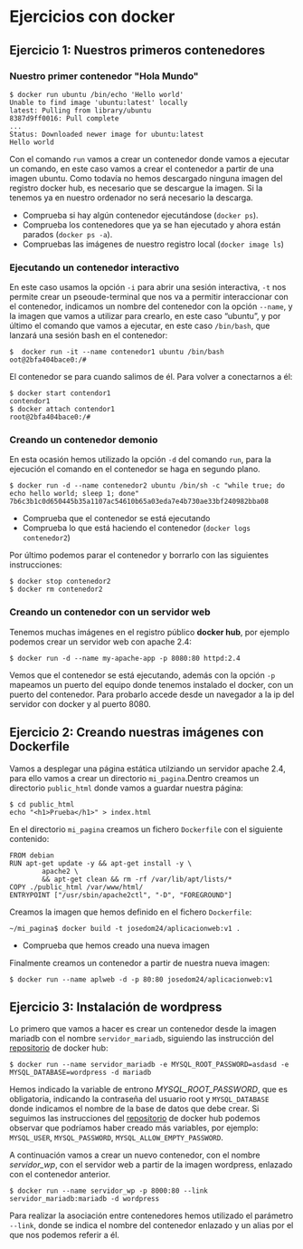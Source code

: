 # Ejercicios con docker

## Ejercicio 1: Nuestros primeros contenedores

### Nuestro primer contenedor "Hola Mundo"

    $ docker run ubuntu /bin/echo 'Hello world'
    Unable to find image 'ubuntu:latest' locally
    latest: Pulling from library/ubuntu
    8387d9ff0016: Pull complete 
    ...
    Status: Downloaded newer image for ubuntu:latest
    Hello world

Con el comando `run` vamos a crear un contenedor donde vamos a ejecutar un comando, en este caso vamos a crear el contenedor a partir de una imagen ubuntu. Como todavía no hemos descargado ninguna imagen del registro docker hub, es necesario que se descargue la  imagen. Si la tenemos ya en nuestro ordenador no será necesario la descarga. 

* Comprueba si hay algún contenedor ejecutándose (`docker ps`).
* Comprueba los contenedores que ya se han ejecutado y ahora están parados (`docker ps -a`).
* Compruebas las imágenes de nuestro registro local (`docker image ls`)

### Ejecutando un contenedor interactivo

En este caso usamos la opción `-i` para abrir una sesión interactiva, `-t` nos permite crear un pseoude-terminal que nos va a permitir interaccionar con el contenedor, indicamos un nombre del contenedor con la opción `--name`, y la imagen que vamos a utilizar para crearlo, en este caso “ubuntu”,  y por último el comando que vamos a ejecutar, en este caso `/bin/bash`, que lanzará una sesión bash en el contenedor:

    $  docker run -it --name contenedor1 ubuntu /bin/bash 
    oot@2bfa404bace0:/#

El contenedor se para cuando salimos de él. Para volver a conectarnos a él:

    $ docker start contendor1
    contendor1
    $ docker attach contendor1
    root@2bfa404bace0:/#

### Creando un contenedor demonio

En esta ocasión hemos utilizado la opción `-d` del comando `run`, para la ejecución el comando en el contenedor se haga en segundo plano.

    $ docker run -d --name contenedor2 ubuntu /bin/sh -c "while true; do echo hello world; sleep 1; done"
    7b6c3b1c0d650445b35a1107ac54610b65a03eda7e4b730ae33bf240982bba08

* Comprueba que el contenedor se está ejecutando
* Comprueba lo que está haciendo el contenedor (`docker logs contenedor2`)

Por último podemos parar el contenedor y borrarlo con las siguientes instrucciones:

    $ docker stop contenedor2
    $ docker rm contenedor2

### Creando un contenedor con un servidor web

Tenemos muchas imágenes en el registro público **docker hub**, por ejemplo podemos crear un servidor web con apache 2.4:

    $ docker run -d --name my-apache-app -p 8080:80 httpd:2.4

Vemos que el contenedor se está ejecutando, además con la opción `-p` mapeamos un puerto del equipo donde tenemos instalado el docker, con un puerto del contenedor.  Para probarlo accede desde un navegador a la ip del servidor con docker y al puerto 8080.

## Ejercicio 2: Creando nuestras imágenes con Dockerfile

Vamos a desplegar una página estática utilziando un servidor apache 2.4, para ello vamos a crear un directorio `mi_pagina`.Dentro creamos un directorio `public_html` donde vamos a guardar nuestra página:

    $ cd public_html
    echo "<h1>Prueba</h1>" > index.html

En el directorio `mi_pagina` creamos un fichero `Dockerfile` con el siguiente contenido:

    FROM debian
    RUN apt-get update -y && apt-get install -y \
            apache2 \
            && apt-get clean && rm -rf /var/lib/apt/lists/*
    COPY ./public_html /var/www/html/
    ENTRYPOINT ["/usr/sbin/apache2ctl", "-D", "FOREGROUND"]

Creamos la imagen que hemos definido en el fichero `Dockerfile`:

    ~/mi_pagina$ docker build -t josedom24/aplicacionweb:v1 .

* Comprueba que hemos creado una nueva imagen

Finalmente creamos un contenedor a partir de nuestra nueva imagen:

    $ docker run --name aplweb -d -p 80:80 josedom24/aplicacionweb:v1

## Ejercicio 3: Instalación de wordpress

Lo primero que vamos a hacer es crear un contenedor desde la imagen mariadb con el nombre `servidor_mariadb`, siguiendo las instrucción del <a href="https://hub.docker.com/_/mariadb/">repositorio</a> de docker hub:

    $ docker run --name servidor_mariadb -e MYSQL_ROOT_PASSWORD=asdasd -e MYSQL_DATABASE=wordpress -d mariadb

Hemos indicado la variable de entrono <em>MYSQL_ROOT_PASSWORD</em>, que es obligatoria, indicando la contraseña del usuario root y `MYSQL_DATABASE` donde indicamos el nombre de la base de datos que debe crear. Si seguimos las instrucciones del <a href="https://hub.docker.com/_/mysql/">repositorio</a> de docker hub podemos observar que podríamos haber creado más variables, por ejemplo: `MYSQL_USER`, `MYSQL_PASSWORD`, `MYSQL_ALLOW_EMPTY_PASSWORD`.

A continuación vamos a crear un nuevo contenedor, con el nombre _servidor_wp_, con el servidor web a partir de la imagen wordpress, enlazado con el contenedor anterior.

    $ docker run --name servidor_wp -p 8000:80 --link servidor_mariadb:mariadb -d wordpress

Para realizar la asociación entre contenedores hemos utilizado el parámetro `--link`, donde se indica el nombre del contenedor enlazado y un alias por el que nos podemos referir a él.

